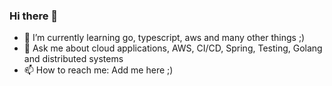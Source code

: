 ### Hi there 👋

[//]: # (- 🔭 I’m currently working on a complete serverless application on AWS to make your daily life easier)
- 🌱 I’m currently learning go, typescript, aws and many other things ;)
- 💬 Ask me about cloud applications, AWS, CI/CD, Spring, Testing, Golang and distributed systems
- 📫 How to reach me: Add me here ;)

<!--
**sbeddig/sbeddig** is a ✨ _special_ ✨ repository because its `README.md` (this file) appears on your GitHub profile.

Here are some ideas to get you started:

- 👯 I’m looking to collaborate on ...
- 🤔 I’m looking for help with ...
- 📫 How to reach me: ...
- 😄 Pronouns: ...
- ⚡ Fun fact: ...
-->
